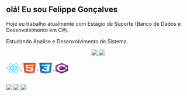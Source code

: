 ## olá! Eu sou Felippe Gonçalves
Hoje eu trabalho atualmente com Estágio de Suporte (Banco de Dados e Desenvolvimento em C#).

Estudando Analise e Desenvolvimento de Sistema. 

<div align="center">
  <a href="https://github.com/felippe2021">
  <img height="180em" src="https://github-readme-stats.vercel.app/api?username=felippe2021&show_icons=true&theme=dark&include_all_commits=true&count_private=true"/>
  <img height="180em" src="https://github-readme-stats.vercel.app/api/top-langs/?username=felippe2021&layout=compact&langs_count=7&theme=dark"/>
</div>
<div style="display: inline_block"><br>
  <img align="center" alt="Felippe-React" height="30" width="40" src="https://raw.githubusercontent.com/devicons/devicon/master/icons/react/react-original.svg">
  <img align="center" alt="Felippe-HTML" height="30" width="40" src="https://raw.githubusercontent.com/devicons/devicon/master/icons/html5/html5-original.svg">
  <img align="center" alt="Felippe-CSS" height="30" width="40" src="https://raw.githubusercontent.com/devicons/devicon/master/icons/css3/css3-original.svg">
  <img align="center" alt="Felippe-Csharp" height="30" width="40" src="https://raw.githubusercontent.com/devicons/devicon/master/icons/csharp/csharp-original.svg">
</div>
  
  ##
 
<div> 
  
  <a href="https://instagram.com/felippegs" target="_blank"><img src="https://img.shields.io/badge/-Instagram-%23E4405F?style=for-the-badge&logo=instagram&logoColor=white" target="_blank"></a>
  <a href = "felippesilva07@outlook.com"><img src="https://img.shields.io/badge/Microsoft_Outlook-0078D4?style=for-the-badge&logo=microsoft-outlook&logoColor=white"></a>
  <a href="https://www.linkedin.com/in/felippe-gon%C3%A7alves-16072421b/" target="_blank"><img src="https://img.shields.io/badge/-LinkedIn-%230077B5?style=for-the-badge&logo=linkedin&logoColor=white" target="_blank"></a> 
 
</div>

